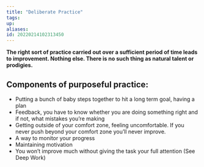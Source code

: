 ```yaml
---
title: "Deliberate Practice"
tags: 
up: 
aliases:
id: 20220214102313450
---
```




**The right sort of practice carried out over a sufficient period of time leads to improvement. Nothing else. There is no such thing as natural talent or prodigies.**

## Components of purposeful practice:

-   Putting a bunch of baby steps together to hit a long term goal, having a plan
-   Feedback, you have to know whether you are doing something right and if not, what mistakes you’re making
-   Getting outside of your comfort zone, feeling uncomfortable. If you never push beyond your comfort zone you’ll never improve.
-   A way to monitor your progress
-   Maintaining motivation
-   You won’t improve much without giving the task your full attention (See Deep Work)